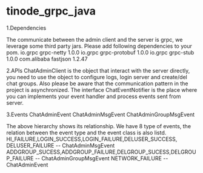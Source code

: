 # tinode_grpc_java

1.Dependencies

The communicate between the admin client and the server is grpc, we leverage some third party jars.
Please add following dependencies to your pom.
<dependencies>
        <dependency>
            <groupId>io.grpc</groupId>
            <artifactId>grpc-netty</artifactId>
            <version>1.0.0</version>
        </dependency>
        <dependency>
            <groupId>io.grpc</groupId>
            <artifactId>grpc-protobuf</artifactId>
            <version>1.0.0</version>
        </dependency>
        <dependency>
            <groupId>io.grpc</groupId>
            <artifactId>grpc-stub</artifactId>
            <version>1.0.0</version>
        </dependency>
        <dependency>
	    <groupId>com.alibaba</groupId>
	    	<artifactId>fastjson</artifactId>
	    	<version>1.2.47</version>
		</dependency>
</dependencies>


2.APIs
ChatAdminClient is the object that interact with the server directly, you need to use the object to configure logs, login server and create/del chat groups. Also please be aware that the communication pattern in the project is asynchronized. The interface ChatEventNotifier is the place where you can implements your event handler and process events sent from server.

3.Events
ChatAdminEvent
    ChatAdminMsgEvent
        ChatAdminGroupMsgEvent


The above hierarchy shows its relationship. We have 8 type of events, the relation between the event type and the event class is also listd.
HI_FAILURE,LOGIN_SUCCESS,LOGIN_FAILURE,DELUSER_SUCCESS, DELUSER_FAILURE -- ChatAdminMsgEvent
ADDGROUP_SUCESS,ADDGROUP_FAILURE,DELGROUP_SUCESS,DELGROUP_FAILURE -- ChatAdminGroupMsgEvent
NETWORK_FAILURE -- ChatAdminEvent


